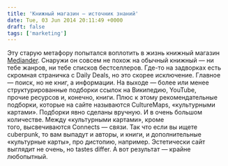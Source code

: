 ```yaml
---
title: 'Книжный магазин — источник знаний'
date: Tue, 03 Jun 2014 20:11:49 +0000
draft: false
tags: ['marketing']
---
```


Эту старую метафору попытался воплотить в жизнь книжный магазин [Mediander](http://mediander.com). Снаружи он совсем не похож на обычный книжный — ни тебе жанров, ни тебе списков бестселлеров. Где-то на задворках есть скромная страничка с Daily Deals, но это скорее исключение. Главное — поиск, но не книг, а информации. На выходе — более или менее структурированные подборки ссылок на Википедию, YouTube, прочие ресурсов и, конечно, книги. Плюс к этому рекомендательные подборки, которые на сайте называются CultureMaps, «культурными картами». Подборки явно сделаны вручную. И в очень большом количестве. Между «культурными картами», кроме того, высвечиваются Connects — связи. Так что если вы ищете cuberpunk, то вам выпадут и авторы, и книги, и дополнительные «культурные карты», про дистопию, например. Эстетически сайт выглядит не очень, но tastes differ. А вот результат — крайне любопытный.